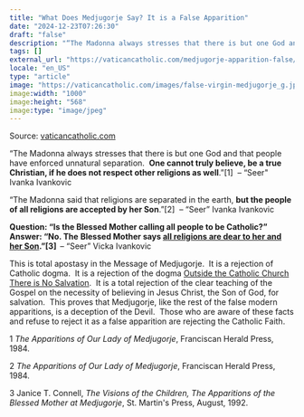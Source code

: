```yaml
---
title: "What Does Medjugorje Say? It is a False Apparition"
date: "2024-12-23T07:26:30"
draft: "false"
description: "“The Madonna always stresses that there is but one God and that people have enforced unnatural separation.  One cannot truly believe, be a true Christian, if he does not respect other religions as well.”[1]  – [...]"
tags: []
external_url: "https://vaticancatholic.com/medjugorje-apparition-false/"
locale: "en_US"
type: "article"
image: "https://vaticancatholic.com/images/false-virgin-medjugorje_g.jpg"
image:width: "1000"
image:height: "568"
image:type: "image/jpeg"
---
```


Source: [vaticancatholic.com](https://vaticancatholic.com/medjugorje-apparition-false/)

<p>“The Madonna always stresses that there is but one God and that people have enforced unnatural separation.  <strong>One cannot truly believe, be a true Christian, if he does not respect other religions as well</strong>.”[1]  – “Seer" Ivanka Ivankovic</p>
<p>“The Madonna said that religions are separated in the earth, <strong>but the people of all religions are accepted by her Son</strong>.”[2]  – “Seer” Ivanka Ivankovic</p>
<p><strong>Question: “Is the Blessed Mother calling all people to be Catholic?”  Answer: “No. The</strong> <strong>Blessed Mother says <span style="text-decoration: underline;">a</span><span style="text-decoration: underline;">ll religions are dear to her and her Son</span>.”</strong><strong>[3]  </strong>– “Seer” Vicka Ivankovic</p>
</blockquote>
<p>This is total apostasy in the Message of Medjugorje.  It is a rejection of Catholic dogma.  It is a rejection of the dogma <a title="Outside The Church There Is No Salvation And Refuting Baptism Of Desire" href="https://vaticancatholic.com/outside-the-church-there-is-no-salvation/">Outside the Catholic Church There is No Salvation</a>.  It is a total rejection of the clear teaching of the Gospel on the necessity of believing in Jesus Christ, the Son of God, for salvation.  This proves that Medjugorje, like the rest of the false modern apparitions, is a deception of the Devil.  Those who are aware of these facts and refuse to reject it as a false apparition are rejecting the Catholic Faith.</p>

<div class="footnotes">


<div>
<p>1 <em>The Apparitions of Our Lady of Medjugorje</em>, Franciscan Herald Press, 1984.</p>

</div>
<div>
<p>2 <em>The Apparitions of Our Lady of Medjugorje</em>, Franciscan Herald Press, 1984.</p>

</div>
<div>
<p>3 Janice T. Connell, <em>The Visions of the Children, The Apparitions of the Blessed Mother at Medjugorje</em>, St. Martin's Press, August, 1992.</p>

</div>
